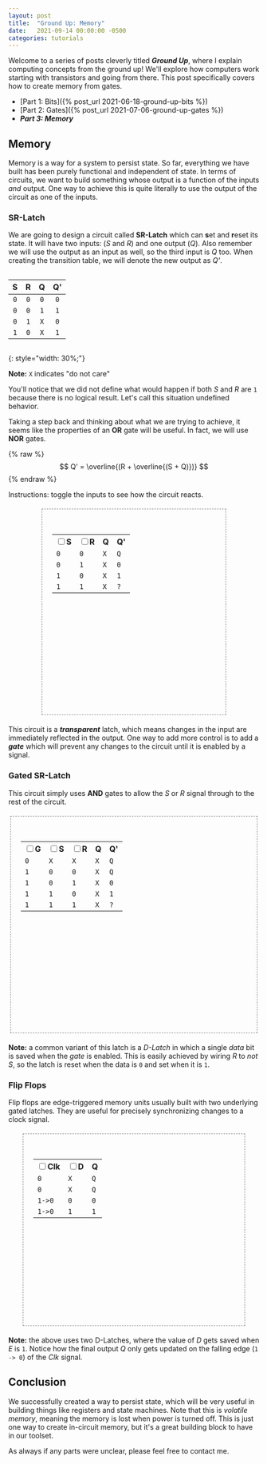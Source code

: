 ```yaml
---
layout: post
title:  "Ground Up: Memory"
date:   2021-09-14 00:00:00 -0500
categories: tutorials
---
```

<script src="https://cdn.mathjax.org/mathjax/latest/MathJax.js?config=TeX-AMS-MML_HTMLorMML" type="text/javascript"></script>
<script src="https://cdnjs.cloudflare.com/ajax/libs/paper.js/0.12.15/paper-full.min.js" integrity="sha512-ovjLI1ZcZe6bw+ImQ21r+sv8q/Vwob2kq7tFidK6E1LWfi0T4uobbmpfEU1//a9h9o5Kkt+MnMWf6rWlg0EiMw==" crossorigin="anonymous" referrerpolicy="no-referrer"></script>
<script type="text/javascript">
    window.globals = {};
    function updateState(checkbox, global) {
        window.globals[global] = checkbox.checked;
        window.globals.updateSRLatch();
        window.globals.updateGatedSRLatch();
        window.globals.updateDFlipFlop();
        updateTables();
    }
    function updateTables() {
        updateSRLatchTable();
        updateGatedSRLatchTable();
        updateDFlipFlopTable();
    }
    function updateSRLatchTable() {
        var table = document.getElementById("srLatchTable").children[0].children;
        var index = (window.globals["srLatchS"] ? 2 : 0) + (window.globals["srLatchR"] ? 1 : 0) + 1;
        for (var i = 1; i < table.length; i++) {
            table[i].style.backgroundColor = i == index ? 'yellow' : 'white';
        }
    }
    function updateGatedSRLatchTable() {
        var table = document.getElementById("gatedSRLatchTable").children[0].children;
        var index = (!window.globals["gatedSRLatchG"] ? 0 : ((window.globals["gatedSRLatchS"] ? 2 : 0) + (window.globals["gatedSRLatchR"] ? 1 : 0) + 1)) + 1;
        for (var i = 1; i < table.length; i++) {
            table[i].style.backgroundColor = i == index ? 'yellow' : 'white';
        }
    }
    function updateDFlipFlopTable() {
        var table = document.getElementById("dFlipFlopTable").children[0].children;
        var index = (window.globals["dFlipFlopClk"] ? 2 : 0) + (window.globals["dFlipFlopD"] ? 1 : 0) + 1;
        for (var i = 1; i < table.length; i++) {
            table[i].style.backgroundColor = i == index ? 'yellow' : 'white';
        }
    }
    window.onload = function() {
        window.globals.updateSRLatch();
        window.globals.updateGatedSRLatch();
        window.globals.updateDFlipFlop();
        updateTables()
    }
</script>
<style type="text/css" media="all">
.gate {
    display: inline-block;
    vertical-align: middle;
    width: unset;
}
p.gate {
    vertical-align: unset;
}
table {
    margin: 30px auto;
}
.table-div {
    display: inline-block;
    vertical-align: middle;
}
.interactive {
    padding: 20px;
    margin: 20px auto;
    border: 1px dashed gray;
}
.table-div table {
    margin-bottom: 5px;
}
#srLatchCircuit {
    width: 200px;
    height: 190px;
    display: inline-block;
    vertical-align: middle;
    margin-left: 40px;
}
#gatedSRLatchCircuit {
    width: 300px;
    height: 190px;
    display: inline-block;
    vertical-align: middle;
    margin-left: 40px;
}
#dFlipFlop {
    width: 320px;
    height: 190px;
    display: inline-block;
    vertical-align: middle;
    margin-left: 40px;
}
</style>

Welcome to a series of posts cleverly titled ***Ground Up***,
where I explain computing concepts from the ground up! We'll explore
how computers work starting with transistors and going from there.
This post specifically covers how to create memory from gates.

* [Part 1: Bits]({% post_url 2021-06-18-ground-up-bits %})
* [Part 2: Gates]({% post_url 2021-07-06-ground-up-gates %})
* ***Part 3: Memory***

## Memory
Memory is a way for a system to persist state. So far, everything we have
built has been purely functional and independent of state. In terms of
circuits, we want to build something whose output is a function of the
inputs *and* output. One way to achieve this is quite literally to use
the output of the circuit as one of the inputs.

### SR-Latch
We are going to design a circuit called **SR-Latch** which can **s**et
and **r**eset its state. It will have two inputs: (*S* and *R*) and one
output (*Q*). Also remember we will use the output as an input as well,
so the third input is *Q* too. When creating the transition table,
we will denote the new output as *Q'*.

|  S  |  R  |  Q  |  Q' |
|:---:|:---:|:---:|:---:|
| `0` | `0` | `0` | `0` |
| `0` | `0` | `1` | `1` |
| `0` | `1` | `X` | `0` |
| `1` | `0` | `X` | `1` |
{: style="width: 30%;"}

**Note:** `X` indicates "do not care"

You'll notice that we did not define what would happen if both *S*
and *R* are `1` because there is no logical result. Let's call this
situation undefined behavior.

Taking a step back and thinking about what we are trying to achieve,
it seems like the properties of an **OR** gate will be useful. In fact,
we will use **NOR** gates.

{% raw %}
$$ Q' = \overline{(R + \overline{(S + Q)})} $$
{% endraw %}

Instructions: toggle the inputs to see how the circuit reacts.

<div class="interactive" style="width: 65%;">
<div class="table-div">
<table class="gate" id="srLatchTable">
    <tr>
        <th><input type="checkbox" onclick="updateState(this, 'srLatchS');"><label>S</label></th>
        <th><input type="checkbox" onclick="updateState(this, 'srLatchR');"><label>R</label></th>
        <th>Q</th>
        <th>Q'</th>
    </tr>
    <tr><td><code>0</code></td><td><code>0</code></td><td><code>X</code></td><td><code>Q</code></td></tr>
    <tr><td><code>0</code></td><td><code>1</code></td><td><code>X</code></td><td><code>0</code></td></tr>
    <tr><td><code>1</code></td><td><code>0</code></td><td><code>X</code></td><td><code>1</code></td></tr>
    <tr><td><code>1</code></td><td><code>1</code></td><td><code>X</code></td><td><code>?</code></td></tr>
</table>
</div>

<script type="text/paperscript" canvas="srLatchCircuit">
{% include_relative _ground_up/srLatchCircuit.js %}
</script>
<canvas id="srLatchCircuit" resize></canvas>
</div>

This circuit is a ***transparent*** latch, which means changes in the
input are immediately reflected in the output. One way to add more
control is to add a ***gate*** which will prevent any changes to the
circuit until it is enabled by a signal.

### Gated SR-Latch
This circuit simply uses **AND** gates to allow the *S* or *R*
signal through to the rest of the circuit.

<div class="interactive" style="width: 90%;">
<div class="table-div">
<table class="gate" id="gatedSRLatchTable">
    <tr>
        <th><input type="checkbox" onclick="updateState(this, 'gatedSRLatchG');"><label>G</label></th>
        <th><input type="checkbox" onclick="updateState(this, 'gatedSRLatchS');"><label>S</label></th>
        <th><input type="checkbox" onclick="updateState(this, 'gatedSRLatchR');"><label>R</label></th>
        <th>Q</th>
        <th>Q'</th>
    </tr>
    <tr><td><code>0</code></td><td><code>X</code></td><td><code>X</code></td><td><code>X</code></td><td><code>Q</code></td></tr>
    <tr><td><code>1</code></td><td><code>0</code></td><td><code>0</code></td><td><code>X</code></td><td><code>Q</code></td></tr>
    <tr><td><code>1</code></td><td><code>0</code></td><td><code>1</code></td><td><code>X</code></td><td><code>0</code></td></tr>
    <tr><td><code>1</code></td><td><code>1</code></td><td><code>0</code></td><td><code>X</code></td><td><code>1</code></td></tr>
    <tr><td><code>1</code></td><td><code>1</code></td><td><code>1</code></td><td><code>X</code></td><td><code>?</code></td></tr>
</table>
</div>

<script type="text/paperscript" canvas="gatedSRLatchCircuit">
{% include_relative _ground_up/gatedSRLatchCircuit.js %}
</script>
<canvas id="gatedSRLatchCircuit" resize></canvas>
</div>

**Note:** a common variant of this latch is a *D-Latch* in which a single
*data* bit is saved when the *gate* is enabled. This is easily achieved
by wiring *R* to *not S*, so the latch is reset when the data is `0`
and set when it is `1`.

### Flip Flops
Flip flops are edge-triggered memory units usually built with two
underlying gated latches. They are useful for precisely synchronizing
changes to a clock signal.

<div class="interactive" style="width: 80%;">
<div class="table-div">
<table class="gate" id="dFlipFlopTable">
    <tr>
        <th><input type="checkbox" onclick="updateState(this, 'dFlipFlopClk');"><label>Clk</label></th>
        <th><input type="checkbox" onclick="updateState(this, 'dFlipFlopD');"><label>D</label></th>
        <th>Q</th>
    </tr>
    <tr><td><code>0</code></td><td><code>X</code></td><td><code>Q</code></td></tr>
    <tr><td><code>0</code></td><td><code>X</code></td><td><code>Q</code></td></tr>
    <tr><td><code>1->0</code></td><td><code>0</code></td><td><code>0</code></td></tr>
    <tr><td><code>1->0</code></td><td><code>1</code></td><td><code>1</code></td></tr>
</table>
</div>
<script type="text/paperscript" canvas="dFlipFlop">
{% include_relative _ground_up/dFlipFlop.js %}
</script>
<canvas id="dFlipFlop" resize></canvas>
</div>

**Note:** the above uses two D-Latches, where the value of *D* gets saved
when *E* is `1`. Notice how the final output *Q* only gets updated on
the falling edge (`1 -> 0`) of the *Clk* signal.

## Conclusion
We successfully created a way to persist state, which will be very useful
in building things like registers and state machines. Note that this
is *volatile memory*, meaning the memory is lost when power is turned
off. This is just one way to create in-circuit memory, but it's a great
building block to have in our toolset.

As always if any parts were unclear, please feel free to contact me.
